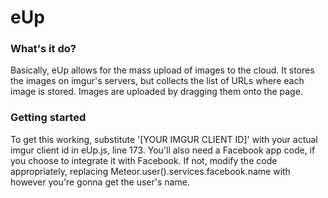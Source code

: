 # eUp

### What's it do?

Basically, eUp allows for the mass upload of images to the cloud. It stores the images on imgur's servers, but collects the list of URLs where each image is stored. Images are uploaded by dragging them onto the page.

### Getting started

To get this working, substitute '[YOUR IMGUR CLIENT ID]' with your actual imgur client id in eUp.js, line 173. You'll also need a Facebook app code, if you choose to integrate it with Facebook. If not, modify the code appropriately, replacing Meteor.user().services.facebook.name with however you're gonna get the user's name.